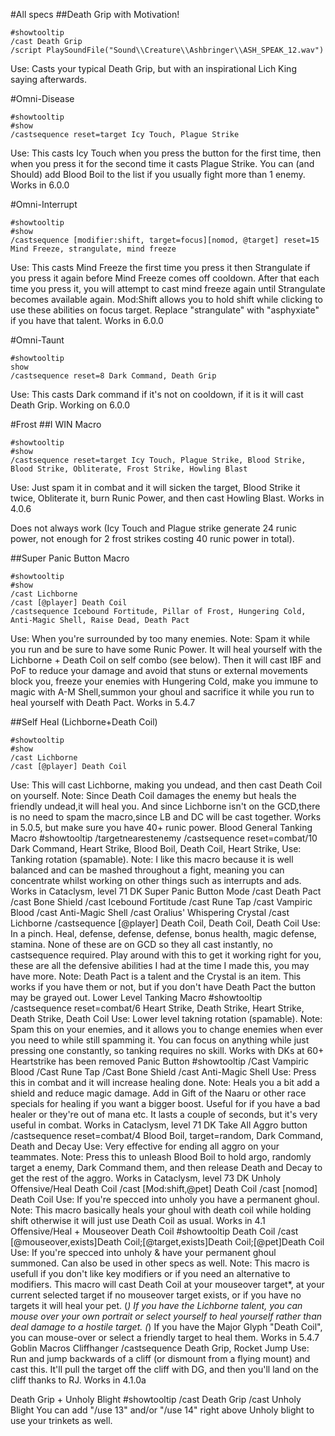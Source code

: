 #All specs
##Death Grip with Motivation!
```
#showtooltip
/cast Death Grip
/script PlaySoundFile("Sound\\Creature\\Ashbringer\\ASH_SPEAK_12.wav")
```
Use: Casts your typical Death Grip, but with an inspirational Lich King saying afterwards.

#Omni-Disease
```
#showtooltip
#show
/castsequence reset=target Icy Touch, Plague Strike
```

Use: This casts Icy Touch when you press the button for the first time, then when you press it for the second time it casts Plague Strike. You can (and Should) add Blood Boil to the list if you usually fight more than 1 enemy.
Works in 6.0.0

#Omni-Interrupt
```
#showtooltip
#show
/castsequence [modifier:shift, target=focus][nomod, @target] reset=15 Mind Freeze, strangulate, mind freeze
```

Use: This casts Mind Freeze the first time you press it then Strangulate if you press it again before Mind Freeze comes off cooldown. After that each time you press it, you will attempt to cast mind freeze again until Strangulate becomes available again.
Mod:Shift allows you to hold shift while clicking to use these abilities on focus target.
Replace "strangulate" with "asphyxiate" if you have that talent.
Works in 6.0.0

#Omni-Taunt
```
#showtooltip
show
/castsequence reset=8 Dark Command, Death Grip
```

Use: This casts Dark command if it's not on cooldown, if it is it will cast Death Grip.
Working on 6.0.0

#Frost
##I WIN Macro
```
#showtooltip
#show
/castsequence reset=target Icy Touch, Plague Strike, Blood Strike, Blood Strike, Obliterate, Frost Strike, Howling Blast
```

Use: Just spam it in combat and it will sicken the target, Blood Strike it twice, Obliterate it, burn Runic Power, and then cast Howling Blast.
Works in 4.0.6

Does not always work (Icy Touch and Plague strike generate 24 runic power, not enough for 2 frost strikes costing 40 runic power in total).

##Super Panic Button Macro
```
#showtooltip
#show
/cast Lichborne
/cast [@player] Death Coil
/castsequence Icebound Fortitude, Pillar of Frost, Hungering Cold, Anti-Magic Shell, Raise Dead, Death Pact
```

Use: When you're surrounded by too many enemies.
Note: Spam it while you run and be sure to have some Runic Power. It will heal yourself with the Lichborne + Death Coil on self combo (see below). Then it will cast IBF and PoF to reduce your damage and avoid that stuns or external movements block you, freeze your enemies with Hungering Cold, make you immune to magic with A-M Shell,summon your ghoul and sacrifice it while you run to heal yourself with Death Pact.
Works in 5.4.7

##Self Heal (Lichborne+Death Coil)
```
#showtooltip
#show
/cast Lichborne
/cast [@player] Death Coil
```

Use: This will cast Lichborne, making you undead, and then cast Death Coil on yourself.
Note: Since Death Coil damages the enemy but heals the friendly undead,it will heal you. And since Lichborne isn't on the GCD,there is no need to spam the macro,since LB and DC will be cast together.
Works in 5.0.5, but make sure you have 40+ runic power.
Blood
General Tanking Macro
#showtooltip
/targetnearestenemy
/castsequence reset=combat/10 Dark Command, Heart Strike, Blood Boil, Death Coil, Heart Strike,
Use: Tanking rotation (spamable).
Note: I like this macro because it is well balanced and can be mashed throughout a fight, meaning you can concentrate whilst working on other things such as interrupts and ads.
Works in Cataclysm, level 71 DK
Super Panic Button Mode
/cast Death Pact
/cast Bone Shield
/cast Icebound Fortitude
/cast Rune Tap
/cast Vampiric Blood
/cast Anti-Magic Shell
/cast Oralius' Whispering Crystal
/cast Lichborne
/castsequence [@player] Death Coil, Death Coil, Death Coil
Use: In a pinch. Heal, defense, defense, defense, bonus health, magic defense, stamina.
None of these are on GCD so they all cast instantly, no castsequence required.
Play around with this to get it working right for you, these are all the defensive abilities I had at the time I made this, you may have more.
Note: Death Pact is a talent and the Crystal is an item. This works if you have them or not, but if you don't have Death Pact the button may be grayed out.
Lower Level Tanking Macro
#showtooltip
/castsequence reset=combat/6 Heart Strike, Death Strike, Heart Strike, Death Strike, Death Coil
Use: Lower level takning rotation (spamable). 
Note: Spam this on your enemies, and it allows you to change enemies when ever you need to while still spamming it. You can focus on anything while just pressing one constantly, so tanking requires no skill.
Works with DKs at 60+
Heartstrike has been removed
Panic Button
#showtooltip
/Cast Vampiric Blood
/Cast Rune Tap
/Cast Bone Shield
/cast Anti-Magic Shell
Use: Press this in combat and it will increase healing done.
Note: Heals you a bit add a shield and reduce magic damage. Add in Gift of the Naaru or other race specials for healing if you want a bigger boost. Useful for if you have a bad healer or they're out of mana etc. It lasts a couple of seconds, but it's very useful in combat.
Works in Cataclysm, level 71 DK
Take All Aggro button
/castsequence reset=combat/4 Blood Boil, target=random, Dark Command, Death and Decay
Use: Very effective for ending all aggro on your teammates.
Note: Press this to unleash Blood Boil to hold argo, randomly target a enemy, Dark Command them, and then release Death and Decay to get the rest of the aggro.
Works in Cataclysm, level 73 DK
Unholy
Offensive/Heal Death Coil
/cast [Mod:shift,@pet] Death Coil
/cast [nomod] Death Coil
Use: If you're specced into unholy you have a permanent ghoul.
Note: This macro basically heals your ghoul with death coil while holding shift otherwise it will just use Death Coil as usual.
Works in 4.1
Offensive/Heal + Mouseover Death Coil
#showtooltip Death Coil
/cast [@mouseover,exists]Death Coil;[@target,exists]Death Coil;[@pet]Death Coil
Use: If you're specced into unholy & have your permanent ghoul summoned.
Can also be used in other specs as well.
Note: This macro is usefull if you don't like key modifiers or if you need an alternative to modifiers.
This macro will cast Death Coil at your mouseover target*, at your current selected target if no mouseover target exists, or if you have no targets it will heal your pet.
(*) If you have the Lichborne talent, you can mouse over your own portrait or select yourself to heal yourself rather than deal damage to a hostile target.
(*) If you have the Major Glyph "Death Coil", you can mouse-over or select a friendly target to heal them.
Works in 5.4.7
Goblin Macros
Cliffhanger
/castsequence Death Grip, Rocket Jump
Use: Run and jump backwards of a cliff (or dismount from a flying mount) and cast this. It'll pull the target off the cliff with DG, and then you'll land on the cliff thanks to RJ. Works in 4.1.0a

Death Grip + Unholy Blight
#showtooltip
/cast Death Grip
/cast Unholy Blight
You can add "/use 13" and/or "/use 14" right above Unholy blight to use your trinkets as well.
